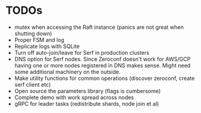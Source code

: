 # TODOs

* mutex when accessing the Raft instance (panics are not great when shutting down)
* Proper FSM and log
* Replicate logs with SQLite
* Turn off auto-join/leave for Serf in production clusters
* DNS option for Serf nodes. Since Zeroconf doesn't work for AWS/GCP
having one or more nodes registered in DNS makes sense. Might need
some additional machinery on the outside.
* Make utility functions for common operations (discover zeroconf, create
serf client etc)
* Open source the parameters library (flags is cumbersome)
* Complete demo with work spread across nodes
* gRPC for leader tasks (redistribute shards, node join et al)
